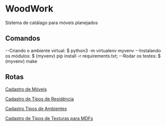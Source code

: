 # WoodWork
Sistema de catálago para móveis planejados

Comandos
--------
--Criando o ambiente virtual: $ python3 -m virtualenv myvenv 
--Instalando os módulos:       $ (myvenv) pip install -r requirements.txt; 
--Rodar os testes:             $ (myvenv) make

Rotas
--------
[Cadastro de Móveis](http://127.0.0.1:8000/furniture/new/)

[Cadastro de Tipos de Residência](http://127.0.0.1:8000/hometype/new/)

[Cadastro Tipos de Ambientes](http://127.0.0.1:8000/rooms/new/)

[Cadastro de Tipos de Texturas para MDFs](http://127.0.0.1:8000/texture/new/)